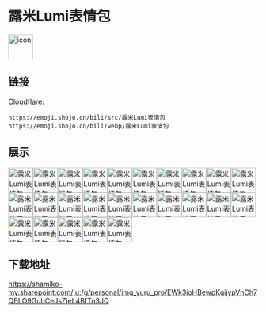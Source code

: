# 露米Lumi表情包
<img src="https://emoji.shojo.cn/bili/src/露米Lumi表情包/icon.png" width="50" height="50" alt="icon">

## 链接
Cloudflare:
```
https://emoji.shojo.cn/bili/src/露米Lumi表情包
https://emoji.shojo.cn/bili/webp/露米Lumi表情包
```
## 展示
<img src="https://emoji.shojo.cn/bili/src/露米Lumi表情包/露米Lumi表情包-问号.png" width="50" height="50" alt="露米Lumi表情包-问号"><img src="https://emoji.shojo.cn/bili/src/露米Lumi表情包/露米Lumi表情包-点赞.png" width="50" height="50" alt="露米Lumi表情包-点赞"><img src="https://emoji.shojo.cn/bili/src/露米Lumi表情包/露米Lumi表情包-哭泣.png" width="50" height="50" alt="露米Lumi表情包-哭泣"><img src="https://emoji.shojo.cn/bili/src/露米Lumi表情包/露米Lumi表情包-给心心.png" width="50" height="50" alt="露米Lumi表情包-给心心"><img src="https://emoji.shojo.cn/bili/src/露米Lumi表情包/露米Lumi表情包-打call.png" width="50" height="50" alt="露米Lumi表情包-打call"><img src="https://emoji.shojo.cn/bili/src/露米Lumi表情包/露米Lumi表情包-两眼一黑.png" width="50" height="50" alt="露米Lumi表情包-两眼一黑"><img src="https://emoji.shojo.cn/bili/src/露米Lumi表情包/露米Lumi表情包-米饼.png" width="50" height="50" alt="露米Lumi表情包-米饼"><img src="https://emoji.shojo.cn/bili/src/露米Lumi表情包/露米Lumi表情包-贴贴.png" width="50" height="50" alt="露米Lumi表情包-贴贴"><img src="https://emoji.shojo.cn/bili/src/露米Lumi表情包/露米Lumi表情包-端水.png" width="50" height="50" alt="露米Lumi表情包-端水"><img src="https://emoji.shojo.cn/bili/src/露米Lumi表情包/露米Lumi表情包-牛哇.png" width="50" height="50" alt="露米Lumi表情包-牛哇"><img src="https://emoji.shojo.cn/bili/src/露米Lumi表情包/露米Lumi表情包-摔杯为号.png" width="50" height="50" alt="露米Lumi表情包-摔杯为号"><img src="https://emoji.shojo.cn/bili/src/露米Lumi表情包/露米Lumi表情包-早练.png" width="50" height="50" alt="露米Lumi表情包-早练"><img src="https://emoji.shojo.cn/bili/src/露米Lumi表情包/露米Lumi表情包-叫妈妈.png" width="50" height="50" alt="露米Lumi表情包-叫妈妈"><img src="https://emoji.shojo.cn/bili/src/露米Lumi表情包/露米Lumi表情包-我急了.png" width="50" height="50" alt="露米Lumi表情包-我急了"><img src="https://emoji.shojo.cn/bili/src/露米Lumi表情包/露米Lumi表情包-流汗黄豆.png" width="50" height="50" alt="露米Lumi表情包-流汗黄豆"><img src="https://emoji.shojo.cn/bili/src/露米Lumi表情包/露米Lumi表情包-拒绝.png" width="50" height="50" alt="露米Lumi表情包-拒绝"><img src="https://emoji.shojo.cn/bili/src/露米Lumi表情包/露米Lumi表情包-倍有面子.png" width="50" height="50" alt="露米Lumi表情包-倍有面子"><img src="https://emoji.shojo.cn/bili/src/露米Lumi表情包/露米Lumi表情包-米GN90.png" width="50" height="50" alt="露米Lumi表情包-米GN90"><img src="https://emoji.shojo.cn/bili/src/露米Lumi表情包/露米Lumi表情包-米GN99.png" width="50" height="50" alt="露米Lumi表情包-米GN99"><img src="https://emoji.shojo.cn/bili/src/露米Lumi表情包/露米Lumi表情包-磕头谢罪.png" width="50" height="50" alt="露米Lumi表情包-磕头谢罪"><img src="https://emoji.shojo.cn/bili/src/露米Lumi表情包/露米Lumi表情包-回马枪.png" width="50" height="50" alt="露米Lumi表情包-回马枪"><img src="https://emoji.shojo.cn/bili/src/露米Lumi表情包/露米Lumi表情包-在逃公主.png" width="50" height="50" alt="露米Lumi表情包-在逃公主"><img src="https://emoji.shojo.cn/bili/src/露米Lumi表情包/露米Lumi表情包-祈祷.png" width="50" height="50" alt="露米Lumi表情包-祈祷"><img src="https://emoji.shojo.cn/bili/src/露米Lumi表情包/露米Lumi表情包-变身.png" width="50" height="50" alt="露米Lumi表情包-变身"><img src="https://emoji.shojo.cn/bili/src/露米Lumi表情包/露米Lumi表情包-打住.png" width="50" height="50" alt="露米Lumi表情包-打住">

## 下载地址

https://shamiko-my.sharepoint.com/:u:/g/personal/img_yuru_pro/EWk3ioHBewpKgijypVnCh7QBLO9GubCeJsZjeL4BfTn3JQ